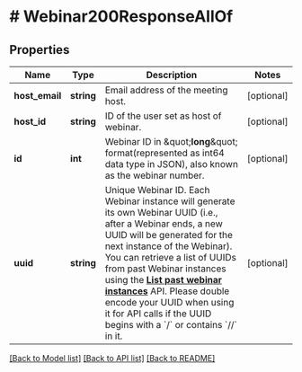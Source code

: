 # # Webinar200ResponseAllOf

## Properties

Name | Type | Description | Notes
------------ | ------------- | ------------- | -------------
**host_email** | **string** | Email address of the meeting host. | [optional]
**host_id** | **string** | ID of the user set as host of webinar. | [optional]
**id** | **int** | Webinar ID in \&quot;**long**\&quot; format(represented as int64 data type in JSON), also known as the webinar number. | [optional]
**uuid** | **string** | Unique Webinar ID. Each Webinar instance will generate its own Webinar UUID (i.e., after a Webinar ends, a new UUID will be generated for the next instance of the Webinar). You can retrieve a list of UUIDs from past Webinar instances using the [**List past webinar instances**](/docs/api-reference/zoom-api/methods#operation/pastWebinars) API. Please double encode your UUID when using it for API calls if the UUID begins with a &#x60;/&#x60; or contains &#x60;//&#x60; in it. | [optional]

[[Back to Model list]](../../README.md#models) [[Back to API list]](../../README.md#endpoints) [[Back to README]](../../README.md)
